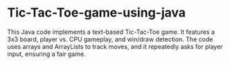 # Tic-Tac-Toe-game-using-java
This Java code implements a text-based Tic-Tac-Toe game. It features a 3x3 board, player vs. CPU gameplay, and win/draw detection. The code uses arrays and ArrayLists to track moves, and it repeatedly asks for player input, ensuring a fair game.
